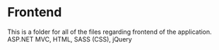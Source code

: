 # Frontend
This is a folder for all of the files regarding frontend of the application.
ASP.NET MVC, HTML, SASS (CSS), jQuery
